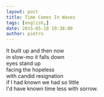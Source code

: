 ```yaml
---
layout: post
title: Time Comes In Waves
tags: [english,]
date: 2015-05-18 19:38:00
author: pietro
---
```

It built up and then now<br/>in slow-mo it falls down<br/>eyes stand up<br/>facing the hopeless<br/>with candid resignation<br/>if I had known we had so little<br/>I'd have known time less with sorrow.
